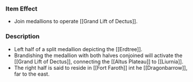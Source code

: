 ### Item Effect
- Join medallions to operate [[Grand Lift of Dectus]].
### Description
- Left half of a split medallion depicting the [[Erdtree]].
- Brandishing the medallion with both halves conjoined will activate the [[Grand Lift of Dectus]], connecting the [[Altus Plateau]] to [[Liurnia]].
- The right half is said to reside in [[Fort Faroth]] int he [[Dragonbarrow]], far to the east.